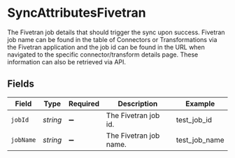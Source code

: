 # SyncAttributesFivetran

The Fivetran job details that should trigger the sync upon success. Fivetran job name can be found in the table of Connectors or Transformations via the Fivetran application and the job id can be found in the URL when navigated to the specific connector/transform details page. These information can also be retrieved via API.


## Fields

| Field                  | Type                   | Required               | Description            | Example                |
| ---------------------- | ---------------------- | ---------------------- | ---------------------- | ---------------------- |
| `jobId`                | *string*               | :heavy_minus_sign:     | The Fivetran job id.   | test_job_id            |
| `jobName`              | *string*               | :heavy_minus_sign:     | The Fivetran job name. | test_job_name          |